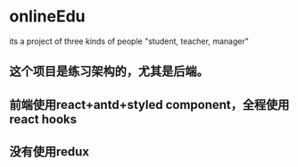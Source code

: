 # onlineEdu
its a project of three kinds of people "student, teacher, manager"

## 这个项目是练习架构的，尤其是后端。
## 前端使用react+antd+styled component，全程使用react hooks
## 没有使用redux
